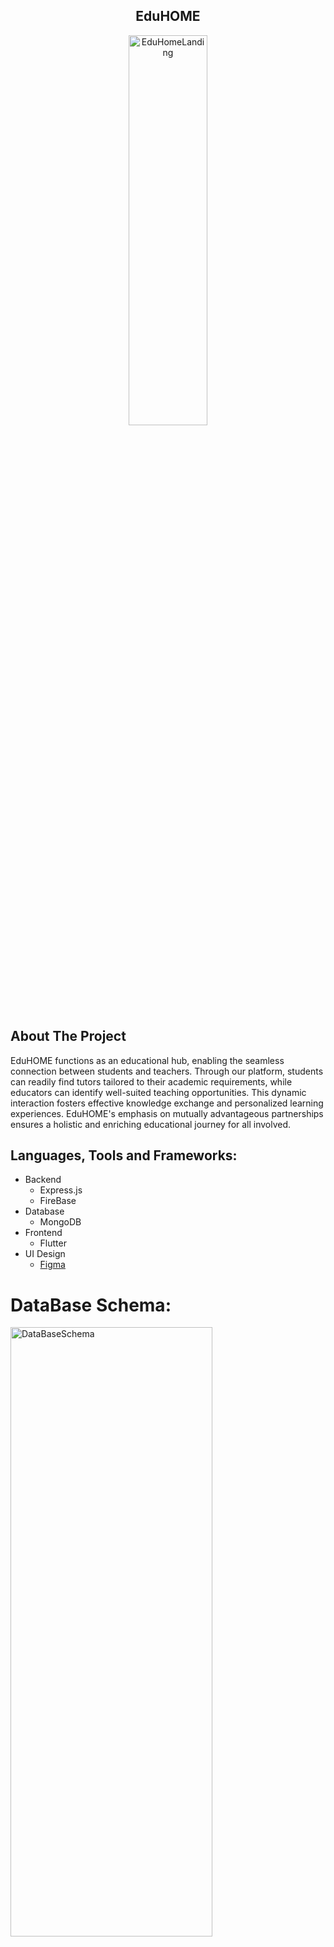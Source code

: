 <div align="center">
  <h2>EduHOME</h2>
  <img src="https://github.com/MuntasirNahid/EduHOME/assets/69505101/35756655-eb09-4810-9a35-f032d3cde6cb" alt="EduHomeLanding" width="50%" height="40%">
</div>


## About The Project

EduHOME functions as an educational hub, enabling the seamless connection between students and teachers. Through our platform, students can readily find tutors tailored to their academic requirements, while educators can identify well-suited teaching opportunities. This dynamic interaction fosters effective knowledge exchange and personalized learning experiences. EduHOME's emphasis on mutually advantageous partnerships ensures a holistic and enriching educational journey for all involved.

## Languages, Tools and Frameworks:<a name="tools"></a>

- Backend
    - Express.js
    - FireBase      
- Database
  - MongoDB
- Frontend
    - Flutter
- UI Design
    - <a href = "https://www.figma.com/file/ho4kAJ75QsghnT6tBwc0Of/EduHOME_Updated?type=design&node-id=0%3A1&mode=design&t=NHYFkTbkKjDI7ID5-1" >Figma </a>


# DataBase Schema:

<img src="https://github.com/MuntasirNahid/EduHOME/assets/69505101/885cd9c3-0205-4be3-a3bb-7399e52beeec" alt="DataBaseSchema" width="80%" height="50%">


# Video Presentation :


<a href="https://youtu.be/Pb7q6Jh_bK8?si=I0G5un8239d45XqX">
Youtube
</a>





## How to RUN:

Follow the step by step installation procedure to install and run this on your machine.

#### Getting the repository

1. Clone the repo

   ```sh
   git clone https://github.com/MuntasirNahid/EduHOME.git
   ```

Then run the following commands to run your app:

### Server Side
```bash
  cd backend
  npm install
  npm run dev (for continuous development)
  OR
  npm start (to run script 1 time)
```

### Client Side
```bash
  flutter pub get
  open a emulator 
  flutter run
```


## Honourable Supervisor

- <a href = https://www.sust.edu/d/cse/faculty-profile-detail/52/4>Ayesha Tasnim </a>

  - **Assistant Professor**

  

    Department of Computer Science and Engineering,
    Shahjalal University of Science and Technology
    ,Sylhet, Bangladesh.

- <a href=https://www.linkedin.com/in/ershadin/> Ershadur Rahman Talukder </a>
  - **Co-Founder** at <a href = https://inverseai.com>Inverse.AI</a>

<p align="right">(<a href="#top">back to top</a>)</p>

